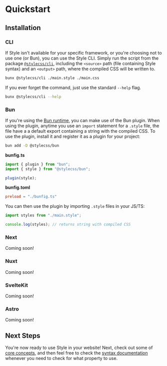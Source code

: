 # Quickstart

## Installation

### CLI

If Style isn't available for your specific framework, or you're choosing not to use one (or Bun), you can use the Style CLI. Simply run the script from the package [`@stylecss/cli`](https://npmjs.com/@stylecss/cli), including the `<source>` path (file containing Style syntax) and an `<output>` path, where the compiled CSS will be written to.

```bash
bunx @stylecss/cli ./main.style ./main.css
```

If you ever forget the command, just use the standard `--help` flag.

```bash
bunx @stylecss/cli --help
```

### Bun

If you're using the [Bun runtime](https://bun.sh/), you can make use of the Bun plugin. When using the plugin, anytime you use an `import` statement for a `.style` file, the file have a a default export containing a string with the compiled CSS. To use the plugin, install it and register it as a plugin for your project:

```bash
bun add -D @stylecss/bun
```

**bunfig.ts**

```js
import { plugin } from "bun";
import { style } from "@stylecss/bun";

plugin(style);
```

**bunfig.toml**

```toml
preload = "./bunfig.ts"
```

You can then use the plugin by importing `.style` files in your JS/TS:

```js
import styles from "./main.style";

console.log(styles); // returns string with compiled CSS
```

### Next

Coming soon!

### Nuxt

Coming soon!

### SvelteKit

Coming soon!

### Astro

Coming soon!

## Next Steps

You're now ready to use Style in your website! Next, check out some of [core concepts](concepts/overview.md), and then feel free to check the [syntax documentation](syntax/overview.md) whenever you need to check for what property to use.

